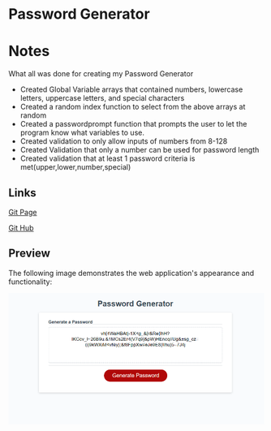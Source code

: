 # Password Generator


# Notes 
What all was done for creating my Password Generator 

* Created Global Variable arrays that contained numbers, lowercase letters, uppercase letters, and special characters
* Created a random index function to select from the above arrays at random
* Created a passwordprompt function that prompts the user to let the program know what variables to use.
* Created validation to only allow inputs of numbers from 8-128
* Created Validation that only a number can be used for password length
* Created validation that at least 1 password criteria is met(upper,lower,number,special)


##  Links

[Git Page](https://daniel-covington.github.io/My_Password_Generator/)

[Git Hub](https://github.com/Daniel-Covington/My_Password_Generator)

## Preview

The following image demonstrates the web application's appearance and functionality:

![Preview of Website(Desktop)](./Assets/Images/FinalPreview.png)

